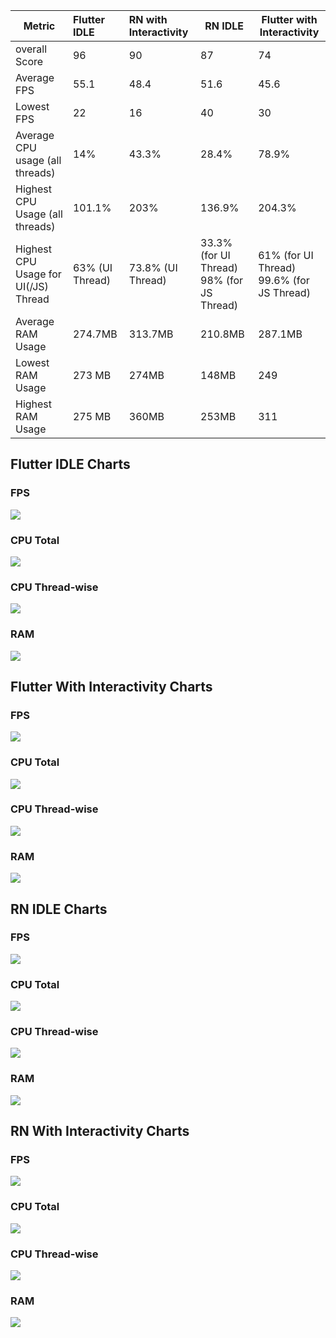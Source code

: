 | Metric                               | Flutter IDLE    | RN with Interactivity | RN IDLE                                         | Flutter with Interactivity                      |
| ------------------------------------ | :-------------- | :-------------------- | ----------------------------------------------- | ----------------------------------------------- |
| overall Score                        | 96              | 90                    | 87                                              | 74                                              |
| Average FPS                          | 55.1            | 48.4                  | 51.6                                            | 45.6                                            |
| Lowest FPS                           | 22              | 16                    | 40                                              | 30                                              |
| Average CPU usage (all threads)      | 14%             | 43.3%                 | 28.4%                                           | 78.9%                                           |
| Highest CPU Usage (all threads)      | 101.1%          | 203%                  | 136.9%                                          | 204.3%                                          |
| Highest CPU Usage for UI(/JS) Thread | 63% (UI Thread) | 73.8% (UI Thread)     | 33.3% (for UI Thread) <br/> 98% (for JS Thread) | 61% (for UI Thread) <br/> 99.6% (for JS Thread) |
| Average RAM Usage                    | 274.7MB         | 313.7MB               | 210.8MB                                         | 287.1MB                                         |
| Lowest RAM Usage                     | 273 MB          | 274MB                 | 148MB                                           | 249                                             |
| Highest RAM Usage                    | 275 MB          | 360MB                 | 253MB                                           | 311                                             |

## Flutter IDLE Charts

### FPS

<img src="./Flutter%20IDLE/FPS.svg" style="background:white">

### CPU Total

<img src = "./Flutter%20IDLE/TotalxCPUxUsagexxxx.svg" style="background:white">

### CPU Thread-wise

<img src = "./Flutter%20IDLE/CPUxUsagexperxthreadxxxx.svg" style="background:white">

### RAM

<img src = "./Flutter%20IDLE/RAMxUsagexxMBx.svg" style="background:white">

## Flutter With Interactivity Charts

### FPS

<img src="./Flutter_interactivity/FPS.svg" style="background:white">

### CPU Total

<img src = "./Flutter_interactivity/TotalxCPUxUsagexxxx.svg" style="background:white">

### CPU Thread-wise

<img src = "./Flutter_interactivity/CPUxUsagexperxthreadxxxx.svg" style="background:white">

### RAM

<img src = "./Flutter_interactivity/RAMxUsagexxMBx.svg" style="background:white">

## RN IDLE Charts

### FPS

<img src = "./RN_IDLE/FPS.svg" style="background:white">

### CPU Total

<img src = "./RN_IDLE/TotalxCPUxUsagexxxx.svg" style="background:white">

### CPU Thread-wise

<img src = "./RN_IDLE/CPUxUsagexperxthreadxxxx.svg" style="background:white">

### RAM

<img src = "./RN_IDLE/RAMxUsagexxMBx.svg" style="background:white">

## RN With Interactivity Charts

### FPS

<img src = "./RN_interactivity/FPS.svg" style="background:white">

### CPU Total

<img src = "./RN_interactivity/TotalxCPUxUsagexxxx.svg" style="background:white">

### CPU Thread-wise

<img src = "./RN_interactivity/CPUxUsagexperxthreadxxxx.svg" style="background:white">

### RAM

<img src = "./RN_interactivity/RAMxUsagexxMBx.svg" style="background:white">
